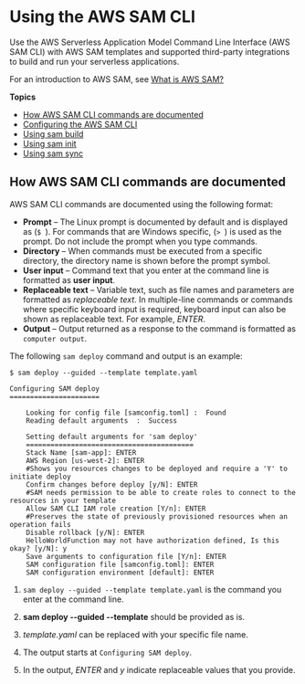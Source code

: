 # Using the AWS SAM CLI<a name="using-sam-cli"></a>

Use the AWS Serverless Application Model Command Line Interface \(AWS SAM CLI\) with AWS SAM templates and supported third\-party integrations to build and run your serverless applications\.

For an introduction to AWS SAM, see [What is AWS SAM?](what-is-sam.md)

**Topics**
+ [How AWS SAM CLI commands are documented](#using-sam-cli-documentation)
+ [Configuring the AWS SAM CLI](using-sam-cli-configure.md)
+ [Using sam build](using-sam-cli-build.md)
+ [Using sam init](using-sam-cli-init.md)
+ [Using sam sync](using-sam-cli-sync.md)

## How AWS SAM CLI commands are documented<a name="using-sam-cli-documentation"></a>

AWS SAM CLI commands are documented using the following format:
+ **Prompt** – The Linux prompt is documented by default and is displayed as \(`$ `\)\. For commands that are Windows specific, \(`> `\) is used as the prompt\. Do not include the prompt when you type commands\.
+ **Directory** – When commands must be executed from a specific directory, the directory name is shown before the prompt symbol\.
+ **User input** – Command text that you enter at the command line is formatted as **user input**\.
+ **Replaceable text** – Variable text, such as file names and parameters are formatted as *replaceable text*\. In multiple\-line commands or commands where specific keyboard input is required, keyboard input can also be shown as replaceable text\. For example, *ENTER*\.
+ **Output** – Output returned as a response to the command is formatted as `computer output`\.

The following `sam deploy` command and output is an example:

```
$ sam deploy --guided --template template.yaml

Configuring SAM deploy
======================

    Looking for config file [samconfig.toml] :  Found
    Reading default arguments  :  Success

    Setting default arguments for 'sam deploy'
    =========================================
    Stack Name [sam-app]: ENTER
    AWS Region [us-west-2]: ENTER
    #Shows you resources changes to be deployed and require a 'Y' to initiate deploy
    Confirm changes before deploy [y/N]: ENTER
    #SAM needs permission to be able to create roles to connect to the resources in your template
    Allow SAM CLI IAM role creation [Y/n]: ENTER
    #Preserves the state of previously provisioned resources when an operation fails
    Disable rollback [y/N]: ENTER
    HelloWorldFunction may not have authorization defined, Is this okay? [y/N]: y
    Save arguments to configuration file [Y/n]: ENTER
    SAM configuration file [samconfig.toml]: ENTER
    SAM configuration environment [default]: ENTER
```

1. `sam deploy --guided --template template.yaml` is the command you enter at the command line\.

1. **sam deploy \-\-guided \-\-template** should be provided as is\.

1. *template\.yaml* can be replaced with your specific file name\.

1. The output starts at `Configuring SAM deploy`\.

1. In the output, *ENTER* and *y* indicate replaceable values that you provide\.